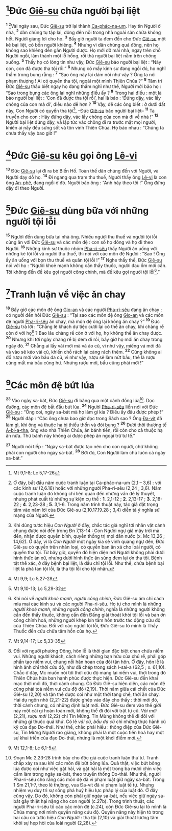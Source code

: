 # [^1@-c0862dd0-3f94-4539-9ec6-19504458bb01]Đức [Giê-su]() chữa người bại liệt
<sup><b>1</b></sup> [^1-c0862dd0-3f94-4539-9ec6-19504458bb01]Vài ngày sau, Đức [Giê-su]() trở lại thành [Ca-phác-na-um](). Hay tin Người ở nhà, <sup><b>2</b></sup> dân chúng tụ tập lại, đông đến nỗi trong nhà ngoài sân chứa không hết. Người giảng lời cho họ. <sup><b>3</b></sup> Bấy giờ người ta đem đến cho Đức [Giê-su]() một kẻ bại liệt, có bốn người khiêng. <sup><b>4</b></sup> Nhưng vì dân chúng quá đông, nên họ không sao khiêng đến gần Người được. Họ mới dỡ mái nhà, ngay trên chỗ Người ngồi, làm thành một lỗ hổng, rồi thả người bại liệt nằm trên chõng xuống. <sup><b>5</b></sup> Thấy họ có lòng tin như vậy, Đức [Giê-su]() bảo người bại liệt : “Này con, con đã được tha tội rồi.” <sup><b>6</b></sup> Nhưng có mấy kinh sư đang ngồi đó, họ nghĩ thầm trong bụng rằng : <sup><b>7</b></sup> “Sao ông này lại dám nói như vậy ? Ông ta nói phạm thượng ! Ai có quyền tha tội, ngoài một mình Thiên Chúa ?” <sup><b>8</b></sup> Tâm trí Đức [Giê-su]() thấu biết ngay họ đang thầm nghĩ như thế, Người mới bảo họ : “Sao trong bụng các ông lại nghĩ những điều ấy ? <sup><b>9</b></sup> Trong hai điều : một là bảo người bại liệt : ‘Con đã được tha tội rồi’, hai là bảo : ‘Đứng dậy, vác lấy chõng của con mà đi’, điều nào dễ hơn ? <sup><b>10</b></sup> Vậy, để các ông biết : ở dưới đất này, Con Người có quyền tha tội[^2-c0862dd0-3f94-4539-9ec6-19504458bb01], –Đức [Giê-su]() bảo người bại liệt– <sup><b>11</b></sup> Ta truyền cho con : Hãy đứng dậy, vác lấy chõng của con mà đi về nhà !” <sup><b>12</b></sup> Người bại liệt đứng dậy, và lập tức vác chõng đi ra trước mặt mọi người, khiến ai nấy đều sửng sốt và tôn vinh Thiên Chúa. Họ bảo nhau : “Chúng ta chưa thấy vậy bao giờ !”


# [^2@-c0862dd0-3f94-4539-9ec6-19504458bb01]Đức [Giê-su]() kêu gọi ông [Lê-vi]()
<sup><b>13</b></sup> Đức [Giê-su]() lại đi ra bờ Biển Hồ. Toàn thể dân chúng đến với Người, và Người dạy dỗ họ. <sup><b>14</b></sup> Đi ngang qua trạm thu thuế, Người thấy ông [Lê-vi]() là con ông [An-phê](), đang ngồi ở đó. Người bảo ông : “Anh hãy theo tôi !” Ông đứng dậy đi theo Người.


# [^3@-c0862dd0-3f94-4539-9ec6-19504458bb01]Đức [Giê-su]() dùng bữa với những người tội lỗi
<sup><b>15</b></sup> Người đến dùng bữa tại nhà ông. Nhiều người thu thuế và người tội lỗi cùng ăn với Đức [Giê-su]() và các môn đệ : con số họ đông và họ đi theo Người. <sup><b>16</b></sup> Những kinh sư thuộc nhóm [Pha-ri-sêu]() thấy Người ăn uống với những kẻ tội lỗi và người thu thuế, thì nói với các môn đệ Người : “Sao ! Ông ấy ăn uống với bọn thu thuế và quân tội lỗi !” <sup><b>17</b></sup> Nghe thấy thế, Đức [Giê-su]() nói với họ : “Người khoẻ mạnh không cần thầy thuốc, người đau ốm mới cần. Tôi không đến để kêu gọi người công chính, mà để kêu gọi người tội lỗi[^3-c0862dd0-3f94-4539-9ec6-19504458bb01].”


# [^4@-c0862dd0-3f94-4539-9ec6-19504458bb01]Tranh luận về việc ăn chay
<sup><b>18</b></sup> Bấy giờ các môn đệ ông [Gio-an]() và các người [Pha-ri-sêu]() đang ăn chay ; có người đến hỏi Đức [Giê-su]() : “Tại sao các môn đệ ông [Gio-an]() và các môn đệ người [Pha-ri-sêu]() ăn chay, mà môn đệ ông lại không ăn chay ?” <sup><b>19</b></sup> Đức [Giê-su]() trả lời : “Chẳng lẽ khách dự tiệc cưới lại có thể ăn chay, khi chàng rể còn ở với họ[^4-c0862dd0-3f94-4539-9ec6-19504458bb01] ? Bao lâu chàng rể còn ở với họ, họ không thể ăn chay được. <sup><b>20</b></sup> Nhưng khi tới ngày chàng rể bị đem đi rồi, bấy giờ họ mới ăn chay trong ngày đó. <sup><b>21</b></sup> Chẳng ai lấy vải mới mà vá áo cũ, vì như vậy, miếng vá mới đã vá vào sẽ kéo vải cũ, khiến chỗ rách lại càng rách thêm. <sup><b>22</b></sup> Cũng không ai đổ rượu mới vào bầu da cũ, vì như vậy, rượu sẽ làm nứt bầu, thế là rượu cũng mất mà bầu cũng hư. Nhưng rượu mới, bầu cũng phải mới !”


# [^5@-c0862dd0-3f94-4539-9ec6-19504458bb01]Các môn đệ bứt lúa
<sup><b>23</b></sup> Vào ngày sa-bát, Đức [Giê-su]() đi băng qua một cánh đồng lúa[^5-c0862dd0-3f94-4539-9ec6-19504458bb01]. Dọc đường, các môn đệ bắt đầu bứt lúa. <sup><b>24</b></sup> Người [Pha-ri-sêu]() liền nói với Đức [Giê-su]() : “Ông coi, ngày sa-bát mà họ làm gì kia ? Điều ấy đâu được phép !” <sup><b>25</b></sup> Người đáp : “Các ông chưa bao giờ đọc trong Sách sao ? Ông [Đa-vít]() đã làm gì, khi ông và thuộc hạ bị thiếu thốn và đói bụng ? <sup><b>26</b></sup> Dưới thời thượng tế [A-bi-a-tha](), ông vào nhà Thiên Chúa, ăn bánh tiến, rồi còn cho cả thuộc hạ ăn nữa. Thứ bánh này không ai được phép ăn ngoại trừ tư tế.”

<sup><b>27</b></sup> Người nói tiếp : “Ngày sa-bát được tạo nên cho con người, chứ không phải con người cho ngày sa-bát. <sup><b>28</b></sup> Bởi đó, Con Người làm chủ luôn cả ngày sa-bát.”

[^1-c0862dd0-3f94-4539-9ec6-19504458bb01]: Ở đây, bắt đầu năm cuộc tranh luận tại Ca-phác-na-um (2,1 – 3,6) : với các kinh sư (2,6.16) hoặc với những người Pha-ri-sêu (2,24 ; 3,6). Năm cuộc tranh luận đó không chỉ liên quan đến những vấn đề lý thuyết, nhưng phát xuất từ những sự kiện cụ thể : **1**. 2,1-12 ; **2**. 2,13-17 ; **3**. 2,18-22 ; **4**. 2,23-28 ; **5**. 3,1-6. Trong năm trình thuật này, tác giả đặt trọng tâm vào năm lời của Đức Giê-su (2,10.17.19.28 ; 3,4) diễn tả ý nghĩa sứ mạng của Người.
[^2-c0862dd0-3f94-4539-9ec6-19504458bb01]: Khi dùng tước hiệu *Con Người* ở đây, chắc tác giả nghĩ tới nhân vật cánh chung được nói đến trong Đn 7,13-14 : Con Người ngự giá mây trời mà đến, nhận được quyền bính, quyền thống trị mọi dân nước (x. Mc 13,26 ; 14,62). Ở đây, vì là *Con Người* một ngày kia sẽ vinh quang ngự đến, Đức Giê-su có quyền trên nhân loại, có quyền ban ân xá cho loài người, có quyền tha tội. Từ bây giờ, quyền đó hiện diện nơi Người không phải dưới hình thức án xử, nhưng dưới hình thức ân sủng đem lại ơn tha tội. Bệnh tật thể xác, ở đây bệnh bại liệt, là dấu chỉ tội lỗi. Như thế, chữa bệnh bại liệt là phá tan tội lỗi, là tha tội lỗi cho tội nhân.
[^3-c0862dd0-3f94-4539-9ec6-19504458bb01]: Khi nói về *người khoẻ mạnh*, *người công chính*, Đức Giê-su ám chỉ cách mỉa mai các kinh sư và các người Pha-ri-sêu. Họ tự cho mình là những *người khoẻ mạnh*, những *người công chính*, nghĩa là những người không cần đến thầy thuốc, không cần đến Đấng giải thoát khỏi tội lỗi và ban ơn công chính hoá, những người khép kín tâm hồn trước tác động cứu độ của Thiên Chúa. Đối với các người tội lỗi, Đức Giê-su tỏ mình là Thầy Thuốc đến cứu chữa tâm hồn của họ.
[^4-c0862dd0-3f94-4539-9ec6-19504458bb01]: Đối với người phương Đông, hôn lễ là thời gian đặc biệt chan chứa niềm vui. Những người khách, cách riêng những bạn hữu của chú rể, phải góp phần tạo niềm vui, chung nỗi hân hoan của đôi tân hôn. Ở đây, hôn lễ là hình ảnh chỉ thời cứu độ, như đã chép trong sách I-sai-a (62,5 ; x. 61,10). Chắc ở đây, Mc muốn nói tới thời cứu độ mang lại niềm vui, thời trong đó Thiên Chúa hứa ban hạnh phúc được thực hiện. Đức Giê-su đến khai mạc thời mới đó, thời cánh chung. Có Đức Giê-su hiện diện, các môn đệ cũng phải toả niềm vui cứu độ đó (2,19). Thời nằm giữa cái chết của Đức Giê-su (2,20) và tận thế được coi như một thời tang chế, thời ăn chay. Hai dụ ngôn nhỏ (2,21-22) được ghép vào đây cho thấy : thời mới đó, thời cánh chung, có những định luật mới. Đức Giê-su đem vào thế giới này một cái gì hoàn toàn mới, không thể đi đôi với trật tự cũ. *Vải mới* (2,21), *rượu mới* (2,22) chỉ Tin Mừng. Tin Mừng không thể đi đôi với những gì thuộc quá khứ. Có lẽ *vải cũ*, *bầu da cũ* chỉ những thực hành cũ kỹ của đạo Do-thái. Như thế, chắc phải hiểu : thông điệp của Đức Giê-su, Tin Mừng Người rao giảng, không phải là một cuộc tiến hoá hay một sự khai triển của đạo Do-thái, nhưng là một khởi điểm mới.
[^5-c0862dd0-3f94-4539-9ec6-19504458bb01]: Đoạn Mc 2,23-28 trình bày cho độc giả cuộc tranh luận thứ tư. Tranh chấp xảy ra sau khi các môn đệ bứt bông lúa. Quả thật, việc bứt bông lúa được coi như việc gặt hái, và gặt hái là một trong ba mươi chín việc cấm làm trong ngày sa-bát, theo truyền thống Do-thái. Như thế, người Pha-ri-sêu cho rằng các môn đệ đã vi phạm luật giữ ngày sa-bát. Trong 1 Sm 21,1-7, theo lẽ thường, vua Đa-vít đã vi phạm luật tế tự. Nhưng nhiệm vụ duy trì sự sống phá huỷ hiệu lực pháp lý của luật đó. Ở đây cũng vậy. Do đó, không còn phải giữ ngày sa-bát, nếu việc giữ ngày sa-bát gây thiệt hại nặng cho con người (c.27b). Trong trình thuật, các người Pha-ri-sêu tố cáo các môn đệ (c.24), còn Đức Giê-su lại tỏ mình là Chúa mang nơi mình quyền năng cứu độ. Quyền năng này hiện tỏ trong hai câu có tước hiệu *Con Người* : tha tội (2,10) và giải thoát lương tâm khỏi sự hẹp hòi của loài người (2,28).
[^1@-c0862dd0-3f94-4539-9ec6-19504458bb01]: Mt 9,1-8; Lc 5,17-26
[^2@-c0862dd0-3f94-4539-9ec6-19504458bb01]: Mt 9,9; Lc 5,27-28
[^3@-c0862dd0-3f94-4539-9ec6-19504458bb01]: Mt 9,10-13; Lc 5,29-32
[^4@-c0862dd0-3f94-4539-9ec6-19504458bb01]: Mt 9,14-17; Lc 5,33-35
[^5@-c0862dd0-3f94-4539-9ec6-19504458bb01]: Mt 12,1-8; Lc 6,1-5